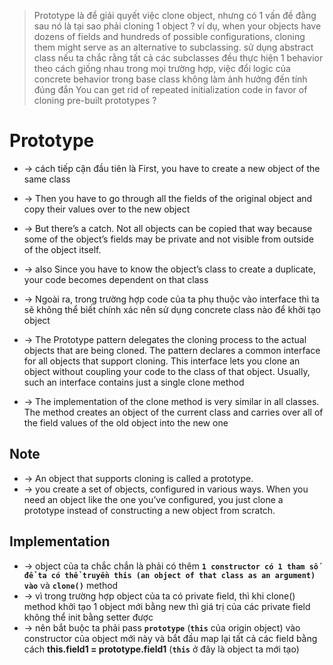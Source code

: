 > Prototype là để giải quyết việc clone object, nhưng có 1 vấn đề đằng sau nó là tại sao phải cloning 1 object ?
> ví dụ, when your objects have dozens of fields and hundreds of possible configurations, cloning them might serve as an alternative to subclassing.
> sử dụng abstract class nếu ta chắc rằng tất cả các subclasses đều thực hiện 1 behavior theo cách giống nhau trong mọi trường hợp, việc đổi logic của concrete behavior trong base class không làm ảnh hưởng đến tính đúng đắn
>  You can get rid of repeated initialization code in favor of cloning pre-built prototypes ?

# Prototype
* -> cách tiếp cận đầu tiên là First, you have to create a new object of the same class
* ->  Then you have to go through all the fields of the original object and copy their values over to the new object
* ->  But there’s a catch. Not all objects can be copied that way because some of the object’s fields may be private and not visible from outside of the object itself. 
* ->  also Since you have to know the object’s class to create a duplicate, your code becomes dependent on that class
* -> Ngoài ra, trong trường hợp code của ta phụ thuộc vào interface thì ta sẽ không thể biết chính xác nên sử dụng concrete class nào để khởi tạo object

* -> The Prototype pattern delegates the cloning process to the actual objects that are being cloned. The pattern declares a common interface for all objects that support cloning. This interface lets you clone an object without coupling your code to the class of that object. Usually, such an interface contains just a single clone method
* -> The implementation of the clone method is very similar in all classes. The method creates an object of the current class and carries over all of the field values of the old object into the new one

## Note
* -> An object that supports cloning is called a prototype. 
* -> you create a set of objects, configured in various ways. When you need an object like the one you’ve configured, you just clone a prototype instead of constructing a new object from scratch.

## Implementation
* -> object của ta chắc chắn là phải có thêm **`1 constructor có 1 tham số để ta có thể truyền this (an object of that class as an argument) vào`** và **`clone()`** method
* -> vì trong trường hợp object của ta có private field, thì khi clone() method khởi tạo 1 object mới bằng new thì giá trị của các private field không thể init bằng setter được 
* -> nên bắt buộc ta phải pass **`prototype`** (**`this`** của origin object) vào constructor của object mới này và bắt đầu map lại tất cả các field bằng cách **this.field1 = prototype.field1** (**`this`** ở đây là object ta mới tạo)
